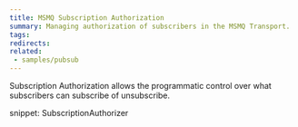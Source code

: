 ```yaml
---
title: MSMQ Subscription Authorization
summary: Managing authorization of subscribers in the MSMQ Transport.
tags:
redirects:
related:
 - samples/pubsub
---
```


Subscription Authorization allows the programmatic control over what subscribers can subscribe of unsubscribe.

snippet: SubscriptionAuthorizer